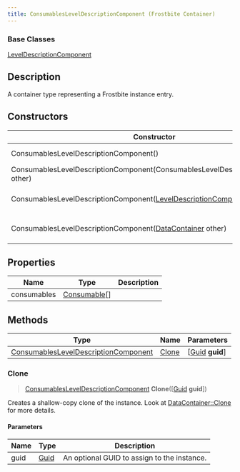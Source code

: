 ```yaml
---
title: ConsumablesLevelDescriptionComponent (Frostbite Container)
---
```

### Base Classes

[LevelDescriptionComponent](LevelDescriptionComponent)

## Description

A container type representing a Frostbite instance entry.

## Constructors

| Constructor                                                                                        | Description                                                                                                                                                        |
| -------------------------------------------------------------------------------------------------- | ------------------------------------------------------------------------------------------------------------------------------------------------------------------ |
| ConsumablesLevelDescriptionComponent()                                                             | Create a new instance of this container type.                                                                                                                      |
| ConsumablesLevelDescriptionComponent(ConsumablesLevelDescriptionComponent other)                   | Create a reference copy of an instance of the same type.                                                                                                           |
| ConsumablesLevelDescriptionComponent([LevelDescriptionComponent](LevelDescriptionComponent) other) | Upcast an instance of type [LevelDescriptionComponent](LevelDescriptionComponent) to [ConsumablesLevelDescriptionComponent](ConsumablesLevelDescriptionComponent). |
| ConsumablesLevelDescriptionComponent([DataContainer](/vext/ref/cls/shr/datacontainer) other)    | Upcast an instance of type [DataContainer](/vext/ref/cls/shr/datacontainer) to [ConsumablesLevelDescriptionComponent](ConsumablesLevelDescriptionComponent).    |

## Properties

| Name        | Type                         | Description |
| ----------- | ---------------------------- | ----------- |
| consumables | [Consumable](Consumable)\[\] |             |

## Methods

| Type                                                                         | Name            | Parameters                                     |
| ---------------------------------------------------------------------------- | --------------- | ---------------------------------------------- |
| [ConsumablesLevelDescriptionComponent](ConsumablesLevelDescriptionComponent) | [Clone](#clone) | \[[Guid](/vext/ref/cls/shr/guid) **guid**\] |

### Clone

> [ConsumablesLevelDescriptionComponent](ConsumablesLevelDescriptionComponent) **Clone**(\[[Guid](/vext/ref/cls/shr/guid) **guid**\])

Creates a shallow-copy clone of the instance. Look at [DataContainer::Clone](/vext/ref/cls/shr/datacontainer#clone) for more details.

#### Parameters

| Name | Type         | Description                                 |
| ---- | ------------ | ------------------------------------------- |
| guid | [Guid](Guid) | An optional GUID to assign to the instance. |
